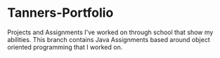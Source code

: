 # Tanners-Portfolio
Projects and Assignments I've worked on through school that show my abilities.
This branch contains Java Assignments based around object oriented programming that I worked on.
